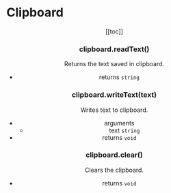 # Clipboard

<Header label="Perform copy and paste operations on the system clipboard."/>

[[toc]]


### clipboard.readText()
Returns the text saved in clipboard.
* returns `string`

### clipboard.writeText(text)
Writes text to clipboard.
* arguments
  * text `string`
* returns `void`

### clipboard.clear()
Clears the clipboard.
* returns `void`
